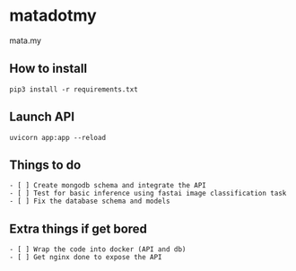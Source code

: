 # matadotmy
mata.my

## How to install
```
pip3 install -r requirements.txt
```

## Launch API
```
uvicorn app:app --reload
```

## Things to do
```
- [ ] Create mongodb schema and integrate the API
- [ ] Test for basic inference using fastai image classification task
- [ ] Fix the database schema and models
```

## Extra things if get bored
```
- [ ] Wrap the code into docker (API and db)
- [ ] Get nginx done to expose the API
```